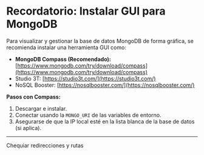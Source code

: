# Recordatorio: Instalar GUI para MongoDB

Para visualizar y gestionar la base de datos MongoDB de forma gráfica, se recomienda instalar una herramienta GUI como:

- **MongoDB Compass (Recomendado):** [https://www.mongodb.com/try/download/compass](https://www.mongodb.com/try/download/compass)
- Studio 3T: [https://studio3t.com/](https://studio3t.com/)
- NoSQL Booster: [https://nosqlbooster.com/](https://nosqlbooster.com/)

**Pasos con Compass:**
1. Descargar e instalar.
2. Conectar usando la `MONGO_URI` de las variables de entorno.
3. Asegurarse de que la IP local esté en la lista blanca de la base de datos (si aplica).

---

Chequiar redirecciones y rutas